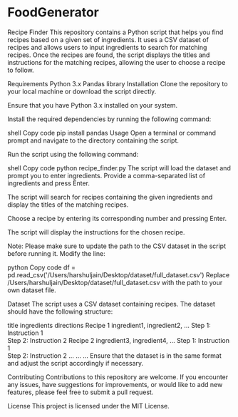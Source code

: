 # FoodGenerator

Recipe Finder
This repository contains a Python script that helps you find recipes based on a given set of ingredients. It uses a CSV dataset of recipes and allows users to input ingredients to search for matching recipes. Once the recipes are found, the script displays the titles and instructions for the matching recipes, allowing the user to choose a recipe to follow.

Requirements
Python 3.x
Pandas library
Installation
Clone the repository to your local machine or download the script directly.

Ensure that you have Python 3.x installed on your system.

Install the required dependencies by running the following command:

shell
Copy code
pip install pandas
Usage
Open a terminal or command prompt and navigate to the directory containing the script.

Run the script using the following command:

shell
Copy code
python recipe_finder.py
The script will load the dataset and prompt you to enter ingredients. Provide a comma-separated list of ingredients and press Enter.

The script will search for recipes containing the given ingredients and display the titles of the matching recipes.

Choose a recipe by entering its corresponding number and pressing Enter.

The script will display the instructions for the chosen recipe.

Note: Please make sure to update the path to the CSV dataset in the script before running it. Modify the line:

python
Copy code
df = pd.read_csv('/Users/harshuljain/Desktop/dataset/full_dataset.csv')
Replace /Users/harshuljain/Desktop/dataset/full_dataset.csv with the path to your own dataset file.

Dataset
The script uses a CSV dataset containing recipes. The dataset should have the following structure:

title	ingredients	directions
Recipe 1	ingredient1, ingredient2, ...	Step 1: Instruction 1<br>Step 2: Instruction 2
Recipe 2	ingredient3, ingredient4, ...	Step 1: Instruction 1<br>Step 2: Instruction 2
...	...	...
Ensure that the dataset is in the same format and adjust the script accordingly if necessary.

Contributing
Contributions to this repository are welcome. If you encounter any issues, have suggestions for improvements, or would like to add new features, please feel free to submit a pull request.

License
This project is licensed under the MIT License.
